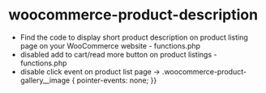 # woocommerce-product-description
- Find the code to display short product description on product listing page on your WooCommerce website - functions.php
- disabled add to cart/read more button on product listings - functions.php
- disable click event on product list page -> .woocommerce-product-gallery__image {
    pointer-events: none;
}}

